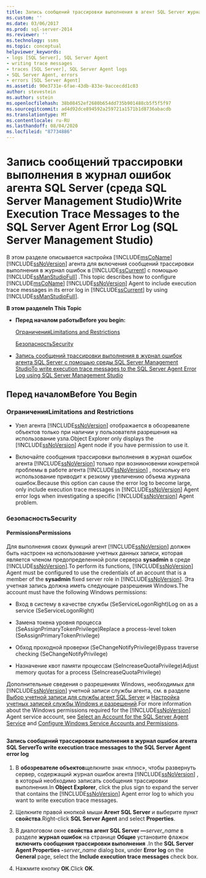 ```yaml
---
title: Запись сообщений трассировки выполнения в агент SQL Server журнал ошибок (SQL Server Management Studio) | Документация Майкрософт
ms.custom: ''
ms.date: 03/06/2017
ms.prod: sql-server-2014
ms.reviewer: ''
ms.technology: ssms
ms.topic: conceptual
helpviewer_keywords:
- logs [SQL Server], SQL Server Agent
- writing trace messages
- traces [SQL Server], SQL Server Agent logs
- SQL Server Agent, errors
- errors [SQL Server Agent]
ms.assetid: 90e3731e-6fae-43db-833e-9accecdd1c03
author: stevestein
ms.author: sstein
ms.openlocfilehash: 38b08452ef2680b654dd735b901488cb5f5f5f97
ms.sourcegitcommit: ad4d92dce894592a259721a1571b1d8736abacdb
ms.translationtype: MT
ms.contentlocale: ru-RU
ms.lasthandoff: 08/04/2020
ms.locfileid: "87734886"
---
```

# <a name="write-execution-trace-messages-to-the-sql-server-agent-error-log-sql-server-management-studio"></a><span data-ttu-id="46e6c-102">Запись сообщений трассировки выполнения в журнал ошибок агента SQL Server (среда SQL Server Management Studio)</span><span class="sxs-lookup"><span data-stu-id="46e6c-102">Write Execution Trace Messages to the SQL Server Agent Error Log (SQL Server Management Studio)</span></span>
  <span data-ttu-id="46e6c-103">В этом разделе описывается настройка [!INCLUDE[msCoName](../../includes/msconame-md.md)] [!INCLUDE[ssNoVersion](../../includes/ssnoversion-md.md)] агента для включения сообщений трассировки выполнения в журнал ошибок в [!INCLUDE[ssCurrent](../../includes/sscurrent-md.md)] с помощью [!INCLUDE[ssManStudioFull](../../includes/ssmanstudiofull-md.md)] .</span><span class="sxs-lookup"><span data-stu-id="46e6c-103">This topic describes how to configure [!INCLUDE[msCoName](../../includes/msconame-md.md)] [!INCLUDE[ssNoVersion](../../includes/ssnoversion-md.md)] Agent to include execution trace messages in its error log in [!INCLUDE[ssCurrent](../../includes/sscurrent-md.md)] by using [!INCLUDE[ssManStudioFull](../../includes/ssmanstudiofull-md.md)].</span></span>  
  
 <span data-ttu-id="46e6c-104">**В этом разделе**</span><span class="sxs-lookup"><span data-stu-id="46e6c-104">**In This Topic**</span></span>  
  
-   <span data-ttu-id="46e6c-105">**Перед началом работы**</span><span class="sxs-lookup"><span data-stu-id="46e6c-105">**Before you begin:**</span></span>  
  
     [<span data-ttu-id="46e6c-106">Ограничения</span><span class="sxs-lookup"><span data-stu-id="46e6c-106">Limitations and Restrictions</span></span>](#Restrictions)  
  
     [<span data-ttu-id="46e6c-107">Безопасность</span><span class="sxs-lookup"><span data-stu-id="46e6c-107">Security</span></span>](#Security)  
  
-   [<span data-ttu-id="46e6c-108">Запись сообщений трассировки выполнения в журнал ошибок агента SQL Server с помощью среды SQL Server Management Studio</span><span class="sxs-lookup"><span data-stu-id="46e6c-108">To write execution trace messages to the SQL Server Agent Error Log using SQL Server Management Studio</span></span>](#SSMSProcedure)  
  
##  <a name="before-you-begin"></a><a name="BeforeYouBegin"></a> <span data-ttu-id="46e6c-109">Перед началом</span><span class="sxs-lookup"><span data-stu-id="46e6c-109">Before You Begin</span></span>  
  
###  <a name="limitations-and-restrictions"></a><a name="Restrictions"></a> <span data-ttu-id="46e6c-110">Ограничения</span><span class="sxs-lookup"><span data-stu-id="46e6c-110">Limitations and Restrictions</span></span>  
  
-   <span data-ttu-id="46e6c-111">Узел агента [!INCLUDE[ssNoVersion](../../includes/ssnoversion-md.md)] отображается в обозревателе объектов только при наличии у пользователя разрешения на использование узла.</span><span class="sxs-lookup"><span data-stu-id="46e6c-111">Object Explorer only displays the [!INCLUDE[ssNoVersion](../../includes/ssnoversion-md.md)] Agent node if you have permission to use it.</span></span>  
  
-   <span data-ttu-id="46e6c-112">Включайте сообщения трассировки выполнения в журнал ошибок агента [!INCLUDE[ssNoVersion](../../includes/ssnoversion-md.md)] только при возникновении конкретной проблемы в работе агента [!INCLUDE[ssNoVersion](../../includes/ssnoversion-md.md)] , поскольку его использование приводит к резкому увеличению объема журнала ошибок.</span><span class="sxs-lookup"><span data-stu-id="46e6c-112">Because this option can cause the error log to become large, only include execution trace messages in [!INCLUDE[ssNoVersion](../../includes/ssnoversion-md.md)] Agent error logs when investigating a specific [!INCLUDE[ssNoVersion](../../includes/ssnoversion-md.md)] Agent problem.</span></span>  
  
###  <a name="security"></a><a name="Security"></a> <span data-ttu-id="46e6c-113">безопасность</span><span class="sxs-lookup"><span data-stu-id="46e6c-113">Security</span></span>  
  
####  <a name="permissions"></a><a name="Permissions"></a> <span data-ttu-id="46e6c-114">Permissions</span><span class="sxs-lookup"><span data-stu-id="46e6c-114">Permissions</span></span>  
 <span data-ttu-id="46e6c-115">Для выполнения своих функций агент [!INCLUDE[ssNoVersion](../../includes/ssnoversion-md.md)] должен быть настроен на использование учетных данных записи, которая является членом предопределенной роли сервера **sysadmin** в среде [!INCLUDE[ssNoVersion](../../includes/ssnoversion-md.md)].</span><span class="sxs-lookup"><span data-stu-id="46e6c-115">To perform its functions, [!INCLUDE[ssNoVersion](../../includes/ssnoversion-md.md)] Agent must be configured to use the credentials of an account that is a member of the **sysadmin** fixed server role in [!INCLUDE[ssNoVersion](../../includes/ssnoversion-md.md)].</span></span> <span data-ttu-id="46e6c-116">Эта учетная запись должна иметь следующие разрешения Windows.</span><span class="sxs-lookup"><span data-stu-id="46e6c-116">The account must have the following Windows permissions:</span></span>  
  
-   <span data-ttu-id="46e6c-117">Вход в систему в качестве службы (SeServiceLogonRight)</span><span class="sxs-lookup"><span data-stu-id="46e6c-117">Log on as a service (SeServiceLogonRight)</span></span>  
  
-   <span data-ttu-id="46e6c-118">Замена токена уровня процесса (SeAssignPrimaryTokenPrivilege)</span><span class="sxs-lookup"><span data-stu-id="46e6c-118">Replace a process-level token (SeAssignPrimaryTokenPrivilege)</span></span>  
  
-   <span data-ttu-id="46e6c-119">Обход проходной проверки (SeChangeNotifyPrivilege)</span><span class="sxs-lookup"><span data-stu-id="46e6c-119">Bypass traverse checking (SeChangeNotifyPrivilege)</span></span>  
  
-   <span data-ttu-id="46e6c-120">Назначение квот памяти процессам (SeIncreaseQuotaPrivilege)</span><span class="sxs-lookup"><span data-stu-id="46e6c-120">Adjust memory quotas for a process (SeIncreaseQuotaPrivilege)</span></span>  
  
 <span data-ttu-id="46e6c-121">Дополнительные сведения о разрешениях Windows, необходимых для [!INCLUDE[ssNoVersion](../../includes/ssnoversion-md.md)] учетной записи службы агента, см. в разделе [Выбор учетной записи для службы агент SQL Server](select-an-account-for-the-sql-server-agent-service.md) и [Настройка учетных записей службы Windows и разрешений](../../database-engine/configure-windows/configure-windows-service-accounts-and-permissions.md).</span><span class="sxs-lookup"><span data-stu-id="46e6c-121">For more information about the Windows permissions required for the [!INCLUDE[ssNoVersion](../../includes/ssnoversion-md.md)] Agent service account, see [Select an Account for the SQL Server Agent Service](select-an-account-for-the-sql-server-agent-service.md) and [Configure Windows Service Accounts and Permissions](../../database-engine/configure-windows/configure-windows-service-accounts-and-permissions.md).</span></span>  
  
##  <a name="SSMSProcedure"></a>   
#### <a name="to-write-execution-trace-messages-to-the-sql-server-agent-error-log"></a><span data-ttu-id="46e6c-122">Запись сообщений трассировки выполнения в журнал ошибок агента SQL Server</span><span class="sxs-lookup"><span data-stu-id="46e6c-122">To write execution trace messages to the SQL Server Agent error log</span></span>  
  
1.  <span data-ttu-id="46e6c-123">В **обозревателе объектов**щелкните знак «плюс», чтобы развернуть сервер, содержащий журнал ошибок агента [!INCLUDE[ssNoVersion](../../includes/ssnoversion-md.md)] , в который необходимо записать сообщения трассировки выполнения.</span><span class="sxs-lookup"><span data-stu-id="46e6c-123">In **Object Explorer**, click the plus sign to expand the server that contains the [!INCLUDE[ssNoVersion](../../includes/ssnoversion-md.md)] Agent error log to which you want to write execution trace messages.</span></span>  
  
2.  <span data-ttu-id="46e6c-124">Щелкните правой кнопкой мыши **Агент SQL Server** и выберите пункт **свойства**.</span><span class="sxs-lookup"><span data-stu-id="46e6c-124">Right-click **SQL Server Agent** and select **Properties**.</span></span>  
  
3.  <span data-ttu-id="46e6c-125">В диалоговом окне **свойства агент SQL Server —**_server_name_ в разделе **журнал ошибок** на странице **Общие** установите флажок **включить сообщения трассировки выполнения** .</span><span class="sxs-lookup"><span data-stu-id="46e6c-125">In the **SQL Server Agent Properties -**_server_name_ dialog box, under **Error log** on the **General** page, select the **Include execution trace messages** check box.</span></span>  
  
4.  <span data-ttu-id="46e6c-126">Нажмите кнопку **ОК**.</span><span class="sxs-lookup"><span data-stu-id="46e6c-126">Click **OK**.</span></span>  
  
  
